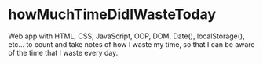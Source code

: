 # howMuchTimeDidIWasteToday

Web app with HTML, CSS, JavaScript, OOP, DOM, Date(), localStorage(), etc... to count and take notes of how I waste my time, so that I can be aware of the time that I waste every day.
